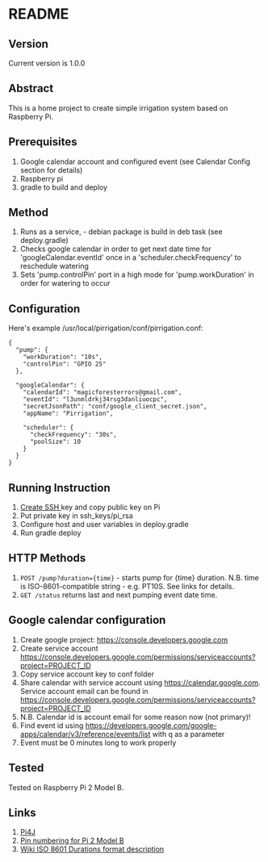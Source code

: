 # README #
## Version ##
Current version is 1.0.0

## Abstract ##
This is a home project to create simple irrigation system based on Raspberry Pi.

## Prerequisites ##
1. Google calendar account and configured event (see Calendar Config section for details)
2. Raspberry pi
3. gradle to build and deploy

## Method ##
1. Runs as a service, - debian package is build in deb task (see deploy.gradle)
2. Checks google calendar in order to get next date time for 'googleCalendar.eventId' once in a 'scheduler.checkFrequency' to reschedule watering
3. Sets 'pump.controlPin' port in a high mode for 'pump.workDuration' in order for watering to occur

## Configuration ##
Here's example /usr/local/pirrigation/conf/pirrigation.conf:

```
{
  "pump": {
    "workDuration": "10s",
    "controlPin": "GPIO 25"
  },

  "googleCalendar": {
    "calendarId": "magicforesterrors@gmail.com",
    "eventId": "l3unmldrkj34rsg3danliuocpc",
    "secretJsonPath": "conf/google_client_secret.json",
    "appName": "Pirrigation",

    "scheduler": {
      "checkFrequency": "30s",
      "poolSize": 10
    }
  }
}
```

## Running Instruction ##
1. [ Create SSH ](http://www.linuxproblem.org/art_9.html) key and copy public key on Pi
2. Put private key in ssh_keys/pi_rsa
3. Configure host and user variables in deploy.gradle
3. Run gradle deploy

## HTTP Methods
1. `POST /pump?duration={time}` - starts pump for {time} duration. N.B. time is ISO-8601-compatible string - e.g. PT10S. See links for details.
2. `GET /status` returns last and next pumping event date time.

## Google calendar configuration ##
1. Create google project: https://console.developers.google.com
2. Create service account https://console.developers.google.com/permissions/serviceaccounts?project=PROJECT_ID
3. Copy service account key to conf folder
4. Share calendar with service account using https://calendar.google.com. Service account email can be found in https://console.developers.google.com/permissions/serviceaccounts?project=PROJECT_ID
5. N.B. Calendar id is account email for some reason now (not primary)!
6. Find event id using https://developers.google.com/google-apps/calendar/v3/reference/events/list with q as a parameter
7. Event must be 0 minutes long to work properly

## Tested ##
Tested on Raspberry Pi 2 Model B.

## Links ##
1. [ Pi4J ](http://pi4j.com/)
2. [ Pin numbering for Pi 2 Model B ](http://pi4j.com/pins/model-2b-rev1.html)
3. [ Wiki ISO 8601 Durations format description ](https://en.wikipedia.org/wiki/ISO_8601#Durations)
